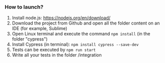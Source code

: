 ### How to launch?

1. Install node.js: https://nodejs.org/en/download/
2. Download the project from Github and open all the folder content on an IDE (for example, Sublime)
3. Open Linux terminal and execute the command `npm install` (in the folder "cypress")
4. Install Cypress (in terminal): `npm install cypress --save-dev`
6. Tests can be executed by `npm run start` 
7. Write all your tests in the folder /integration